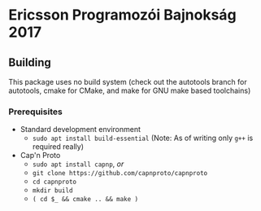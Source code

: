 # Ericsson Programozói Bajnokság 2017
## Building
This package uses no build system
(check out the autotools branch for autotools, cmake for CMake, and make for GNU make based toolchains)

### Prerequisites
- Standard development environment
	- `sudo apt install build-essential` (Note: As of writing only `g++` is required really)
- Cap'n Proto
	- `sudo apt install capnp`, _or_
	- `git clone https://github.com/capnproto/capnproto`
	- `cd capnproto`
	- `mkdir build`
	- `( cd $_ && cmake .. && make )`

